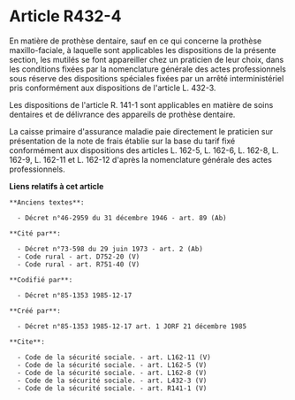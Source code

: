 # Article R432-4

En matière de prothèse dentaire, sauf en ce qui concerne la prothèse maxillo-faciale, à laquelle sont applicables les
dispositions de la présente section, les mutilés se font appareiller chez un praticien de leur choix, dans les conditions
fixées par la nomenclature générale des actes professionnels sous réserve des dispositions spéciales fixées par un arrêté
interministériel pris conformément aux dispositions de l'article L. 432-3. 

Les dispositions de l'article R. 141-1 sont applicables en matière de soins dentaires et de délivrance des appareils de
prothèse dentaire. 

La caisse primaire d'assurance maladie paie directement le praticien sur présentation de la note de frais établie sur la base
du tarif fixé conformément aux dispositions des articles L. 162-5, L. 162-6, L. 162-8, L. 162-9, L. 162-11 et L. 162-12
d'après la nomenclature générale des actes professionnels.

**Liens relatifs à cet article**

	**Anciens textes**:

	  - Décret n°46-2959 du 31 décembre 1946 - art. 89 (Ab)

	**Cité par**:

	  - Décret n°73-598 du 29 juin 1973 - art. 2 (Ab)
	  - Code rural - art. D752-20 (V)
	  - Code rural - art. R751-40 (V)

	**Codifié par**:

	  - Décret n°85-1353 1985-12-17

	**Créé par**:

	  - Décret n°85-1353 1985-12-17 art. 1 JORF 21 décembre 1985

	**Cite**:

	  - Code de la sécurité sociale. - art. L162-11 (V)
	  - Code de la sécurité sociale. - art. L162-5 (V)
	  - Code de la sécurité sociale. - art. L162-8 (V)
	  - Code de la sécurité sociale. - art. L432-3 (V)
	  - Code de la sécurité sociale. - art. R141-1 (V)
